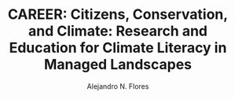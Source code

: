 ---
author: Alejandro N. Flores
ORCID: 0000-0002-7240-9265
funder: National Science Foundation
layout: grant
link: "http://doi.org/10.5281/zenodo.3236624"
program: CAREER
status: funded
title: "CAREER: Citizens, Conservation, and Climate: Research and Education for Climate Literacy in Managed Landscapes"
year: 2014
discipline: Hydrologic Science
---